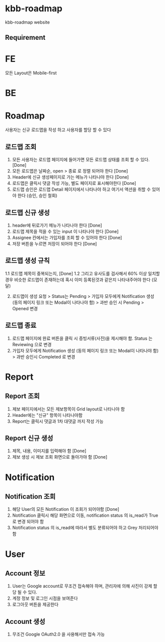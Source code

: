 # kbb-roadmap
kbb-roadmap website

## Requirement

# FE
모든 Layout은 Mobile-first


# BE

# Roadmap

사용자는 신규 로드맵을 작성 하고 사용자를 할당 할 수 있다

## 로드맵 조회
1. 모든 사용자는 로드맵 페이지에 들어가면 모든 로드맵 상태를 조회 할 수 있다. [Done]
2. 모든 로드맵은 날짜순, open > 종료 로 정렬 되어야 한다 [Done]
3. Header에 신규 생성페이지로 가는 메뉴가 나타나야 한다 [Done]
4. 로드맵은 클릭시 댓글 작성 가능, 별도 페이지로 표시해야한다 [Done]
5. 로드맵 승인은 로드맵 Detail 페이지에서 나타나야 하고 여기서 액션을 취할 수 있어야 한다 (승인, 승인 철회)

## 로드맵 신규 생성
1. header에 뒤로가기 메뉴가 나타나야 한다 [Done]
2. 로드맵 제목을 적을 수 있는 input 이 나타나야 한다 [Done]
3. Assignee 칸에서는 가입자를 조회 할 수 있어야 한다 [Done]
4. 저장 버튼을 누르면 저장이 되어야 한다 [Done]


## 로드맵 생성 규칙
1.1 로드맵 제목이 중복되는지, [Done]
1.2 그리고 유사도를 검사해서 60% 이상 일치할 경우 비슷한 로드맵이 존재하는데 혹시 이미 등록된것과 같은지 나타내주어야 한다 (모달)

2. 로드맵이 생성 요청 > Status는 Pending > 가입자 모두에게 Notification 생성 (동의 페이지 링크 또는 Modal이 나타나야 함) > 과반 승인 시 Pending > Opened 변경

## 로드맵 종료
1. 로드맵 페이지에 완료 버튼을 클릭 시 증빙서류(사진)을 제시해야 함. Status 는 Reviewing 으로 변경
2. 가입자 모두에게 Notification 생성 (동의 페이지 링크 또는 Modal이 나타나야 함) > 과반 승인시 Completed 로 변경



# Report

## Report 조회
1. 제보 페이지에서는 모든 제보항목이 Grid layout로 나타나야 함
2. Header에는 "신규" 항목이 나타나야함
3. Report는 클릭시 댓글과 1차 대댓글 까지 작성 가능

## Report 신규 생성
1. 제목, 내용, 이미지를 입력해야 함 [Done]
2. 제보 생성 시 제보 조회 화면으로 돌아가야 함 [Done]



# Notification

## Notification 조회

1. 해당 User의 모든 Notification 이 조회가 되어야함 [Done]
2. Notification 클릭시 해당 화면으로 이동, notification status 의 is_read가 True로 변경 되어야 함
3. Notification status 의 is_read에 따라서 별도 분류되어야 하고 Grey 처리되어야 함



# User

## Account 정보
1. User는 Google account로 무조건 접속해야 하며, 관리자에 의해 사진이 강제 할당 될 수 있다.
2. 계정 정보 및 로그인 시점을 보여준다
3. 로그아웃 버튼을 제공한다

## Account 생성
1. 무조건 Google OAuth2.0 을 사용해서만 접속 가능
